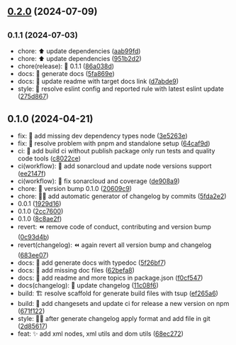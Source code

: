 ## [0.2.0](https://github.com/nodecfdi/cfdi-core/compare/v0.1.1...v0.2.0) (2024-07-09)
## <small>0.1.1 (2024-07-03)</small>

* chore: :arrow_up: update dependencies ([aab99fd](https://github.com/nodecfdi/cfdi-core/commit/aab99fd))
* chore: :arrow_up: update dependencies ([951b2d2](https://github.com/nodecfdi/cfdi-core/commit/951b2d2))
* chore(release): :tada: 0.1.1 ([86a038d](https://github.com/nodecfdi/cfdi-core/commit/86a038d))
* docs: :memo: generate docs ([5fa869e](https://github.com/nodecfdi/cfdi-core/commit/5fa869e))
* docs: :memo: update readme with target docs link ([d7abde9](https://github.com/nodecfdi/cfdi-core/commit/d7abde9))
* style: :rotating_light: resolve eslint config and reported rule with latest eslint update ([275d867](https://github.com/nodecfdi/cfdi-core/commit/275d867))



## 0.1.0 (2024-04-21)

* fix: :bug: add missing dev dependency types node ([3e5263e](https://github.com/nodecfdi/cfdi-core/commit/3e5263e))
* fix: :bug: resolve problem with pnpm and standalone setup ([64caf9d](https://github.com/nodecfdi/cfdi-core/commit/64caf9d))
* ci: :green_heart: add build ci without publish package only run tests and quality code tools ([c8022ce](https://github.com/nodecfdi/cfdi-core/commit/c8022ce))
* ci(workflow): :green_heart: add sonarcloud and update node versions support ([ee2147f](https://github.com/nodecfdi/cfdi-core/commit/ee2147f))
* ci(workflow): :green_heart: fix sonarcloud and coverage ([de908a9](https://github.com/nodecfdi/cfdi-core/commit/de908a9))
* chore: :rocket: version bump 0.1.0 ([20609c9](https://github.com/nodecfdi/cfdi-core/commit/20609c9))
* chore: :technologist: add automatic generator of changelog by commits ([5fda2e2](https://github.com/nodecfdi/cfdi-core/commit/5fda2e2))
* 0.0.1 ([1929d16](https://github.com/nodecfdi/cfdi-core/commit/1929d16))
* 0.1.0 ([2cc7600](https://github.com/nodecfdi/cfdi-core/commit/2cc7600))
* 0.1.0 ([8c8ae2f](https://github.com/nodecfdi/cfdi-core/commit/8c8ae2f))
* revert: :rewind: remove code of conduct, contributing and version bump ([0c93d4b](https://github.com/nodecfdi/cfdi-core/commit/0c93d4b))
* revert(changelog): :rewind: again revert all version bump and changelog ([683ee07](https://github.com/nodecfdi/cfdi-core/commit/683ee07))
* docs: :memo: add generate docs with typedoc ([5f26bf7](https://github.com/nodecfdi/cfdi-core/commit/5f26bf7))
* docs: :memo: add missing doc files ([62befa8](https://github.com/nodecfdi/cfdi-core/commit/62befa8))
* docs: :memo: add readme and more topics in package.json ([f0cf547](https://github.com/nodecfdi/cfdi-core/commit/f0cf547))
* docs(changelog): :memo: update changelog ([11c08f6](https://github.com/nodecfdi/cfdi-core/commit/11c08f6))
* build: :building_construction: resolve scaffold for generate build files with tsup ([ef265a6](https://github.com/nodecfdi/cfdi-core/commit/ef265a6))
* build: :construction_worker: add changesets and update ci for release a new version on npm ([671f122](https://github.com/nodecfdi/cfdi-core/commit/671f122))
* style: :technologist: after generate changelog apply format and add file in git ([2d85617](https://github.com/nodecfdi/cfdi-core/commit/2d85617))
* feat: :sparkles: add xml nodes, xml utils and dom utils ([68ec272](https://github.com/nodecfdi/cfdi-core/commit/68ec272))



